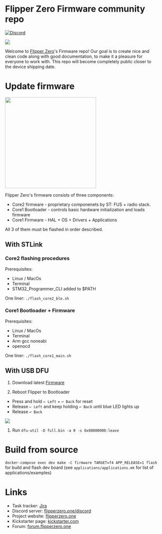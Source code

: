# Flipper Zero Firmware community repo

[![Discord](https://img.shields.io/discord/740930220399525928.svg?label=&logo=discord&logoColor=ffffff&color=7389D8&labelColor=6A7EC2)](http://flipperzero.one/discord)

<img src="https://habrastorage.org/webt/eo/m0/e4/eom0e4btudte7nrhnyic-laiog0.png" />

Welcome to [Flipper Zero](https://flipperzero.one/)'s Firmware repo!
Our goal is to create nice and clean code along with good documentation, to make it a pleasure for everyone to work with.
This repo will become completely public closer to the device shipping date.

# Update firmware

<a href="https://update.flipperzero.one/master/full.dfu"><img width="300" src="https://update.flipperzero.one/latest-firmware-banner.png" /></a>


Flipper Zero's firmware consists of three components:

- Core2 firmware - proprietary componenets by ST: FUS + radio stack.
- Core1 Bootloader - controls basic hardware initialization and loads firmware
- Core1 Firmware - HAL + OS + Drivers + Applications

All 3 of them must be flashed in order described.

## With STLink

### Core2 flashing procedures

Prerequisites:

- Linux / MacOs
- Terminal
- STM32_Programmer_CLI added to $PATH

One liner: `./flash_core2_ble.sh`

### Core1 Bootloader + Firmware

Prerequisites:

- Linux / MacOs
- Terminal
- Arm gcc noneabi
- openocd

One liner: `./flash_core1_main.sh`

## With USB DFU 

1. Download latest [Firmware](https://update.flipperzero.one/master/full.bin)

2. Reboot Flipper to Bootloader 
 - Press and hold `← Left` + `↩ Back` for reset 
 - Release `← Left` and keep holding `↩ Back` until blue LED lights up
 - Release `↩ Back`
<img src="https://habrastorage.org/webt/uu/c3/g2/uuc3g2n36f2sju19rskcvjzjf6w.png" />

1. Run `dfu-util -D full.bin -a 0 -s 0x08000000:leave`

# Build from source

`docker-compose exec dev make -C firmware TARGET=f4 APP_RELEASE=1 flash` for build and flash dev board (see `applications/applications.mk` for list of applications/examples)

# Links
* Task tracker: [Jira](https://flipperzero.atlassian.net/)
* Discord server: [flipperzero.one/discord](https://flipperzero.one/discord)
* Project website: [flipperzero.one](https://flipperzero.one)
* Kickstarter page: [kickstarter.com](https://www.kickstarter.com/projects/flipper-devices/flipper-zero-tamagochi-for-hackers)
* Forum: [forum.flipperzero.one](https://forum.flipperzero.one/)
